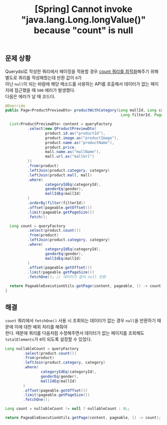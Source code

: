 ﻿---
toc: true
title:  "[Spring] Cannot invoke \"java.lang.Long.longValue()\" because \"count\" is null"
last_modified_at:   2023-07-30
categories : Project
excerpt: ""
image: ""
sitemap :
  changefreq : weekly
  priority : 1.0
use_math: true
published: true
---

## 문제 상황
Querydsl로 작성한 쿼리에서 페이징을 적용할 경우 [count 쿼리를 최적화](https://yooniversal.github.io/study/post212/#countquery-최적화)해주기 위해 별도로 쿼리를 작성해줬는데 반환 값이 `0`가<br>
아닌 `null`이 되는 바람에 해당 메소드를 사용하는 API를 호출해서 데이터가 없는 페이지에 접근했을 때 `500` 에러가 발생했다.<br>
다음은 에러가 날 때 코드다.<br>
```java
@Override
public Page<ProductPreviewDto> productWithCategory(Long mallId, Long categoryId, String gender,
                                                    Long filterId, Pageable pageable) {

  List<ProductPreviewDto> content = queryFactory
          .select(new QProductPreviewDto(
                  product.id.as("productId"),
                  product.image.as("productImage"),
                  product.name.as("productName"),
                  product.price,
                  mall.name.as("mallName"),
                  mall.url.as("mallUrl")
          ))
          .from(product)
          .leftJoin(product.category, category)
          .leftJoin(product.mall, mall)
          .where(
                  categoryIdEq(categoryId),
                  genderEq(gender),
                  mallIdEq(mallId)
          )
          .orderBy(filter(filterId))
          .offset(pageable.getOffset())
          .limit(pageable.getPageSize())
          .fetch();

  Long count = queryFactory
          .select(product.count())
          .from(product)
          .leftJoin(product.category, category)
          .where(
                  categoryIdEq(categoryId),
                  genderEq(gender),
                  mallIdEq(mallId)
          )
          .offset(pageable.getOffset())
          .limit(pageable.getPageSize())
          .fetchOne(); // 데이터가 없어 null 반환

  return PageableExecutionUtils.getPage(content, pageable, () -> count);
}
```

## 해결
`count` 쿼리에서 `fetchOne()` 사용 시 조회되는 데이터가 없는 경우 `null`을 반환하기 때문에 이에 대한 예외 처리를 해줘야<br>
한다. 때문에 쿼리를 다음처럼 수정해주면서 데이터가 없는 페이지를 조회해도 `totalElements`가 `0`이 되도록 설정할 수 있었다.
```java
Long nullableCount = queryFactory
        .select(product.count())
        .from(product)
        .leftJoin(product.category, category)
        .where(
                categoryIdEq(categoryId),
                genderEq(gender),
                mallIdEq(mallId)
        )
        .offset(pageable.getOffset())
        .limit(pageable.getPageSize())
        .fetchOne();

Long count = nullableCount != null ? nullableCount : 0L;

return PageableExecutionUtils.getPage(content, pageable, () -> count);
```